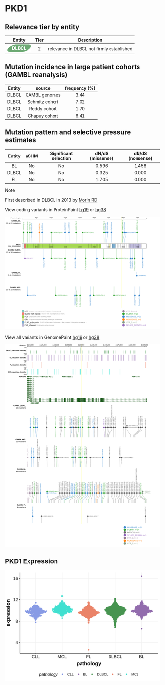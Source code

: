 # PKD1

## Relevance tier by entity

|Entity|Tier|Description                              |
|:------:|:----:|-----------------------------------------|
|![DLBCL](images/icons/DLBCL_tier2.png) |2   |relevance in DLBCL not firmly established|

## Mutation incidence in large patient cohorts (GAMBL reanalysis)

|Entity|source        |frequency (%)|
|:------:|:--------------:|:-------------:|
|DLBCL |GAMBL genomes |3.44         |
|DLBCL |Schmitz cohort|7.02         |
|DLBCL |Reddy cohort  |1.70         |
|DLBCL |Chapuy cohort |6.41         |

## Mutation pattern and selective pressure estimates

|Entity|aSHM|Significant selection|dN/dS (missense)|dN/dS (nonsense)|
|:------:|:----:|:---------------------:|:----------------:|:----------------:|
|BL    |No  |No                   |0.596           |1.458           |
|DLBCL |No  |No                   |0.325           |0.000           |
|FL    |No  |No                   |1.705           |0.000           |


> [!NOTE]
> First described in DLBCL in 2013 by [Morin RD](https://pubmed.ncbi.nlm.nih.gov/23699601)


View coding variants in ProteinPaint [hg19](https://morinlab.github.io/LLMPP/GAMBL/PKD1_protein.html)  or [hg38](https://morinlab.github.io/LLMPP/GAMBL/PKD1_protein_hg38.html)

![image](images/proteinpaint/PKD1_NM_001009944.svg)

View all variants in GenomePaint [hg19](https://morinlab.github.io/LLMPP/GAMBL/PKD1.html)  or [hg38](https://morinlab.github.io/LLMPP/GAMBL/PKD1_hg38.html)

![image](images/proteinpaint/PKD1.svg)
## PKD1 Expression
![image](images/gene_expression/PKD1_by_pathology.svg)
<!-- ORIGIN: morinMutationalStructuralAnalysis2013 -->
<!-- DLBCL: morinMutationalStructuralAnalysis2013 -->
